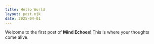 ```yaml
---
title: Hello World
layout: post.njk
date: 2025-04-01
---
```


Welcome to the first post of **Mind Echoes**! This is where your thoughts come alive.
